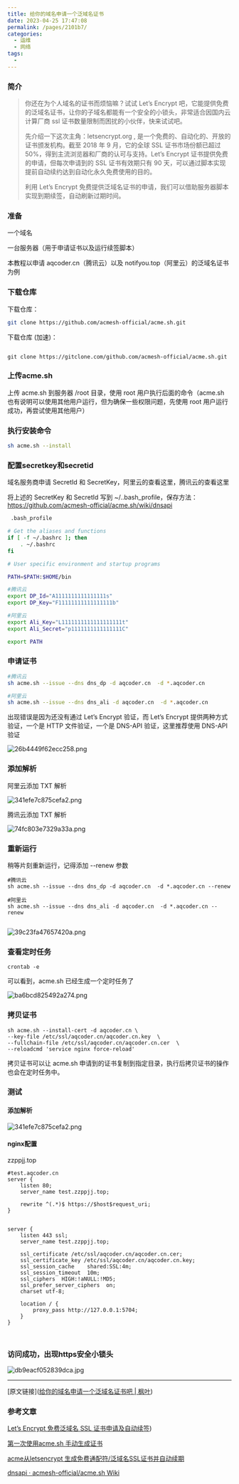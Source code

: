 ```yaml
---
title: 给你的域名申请一个泛域名证书
date: 2023-04-25 17:47:08
permalink: /pages/2101b7/
categories:
  - 运维
  - 网络
tags:
  - 
---
```


### 简介

> 你还在为个人域名的证书而烦恼嘛？试试 Let’s Encrypt 吧，它能提供免费的泛域名证书，让你的子域名都能有一个安全的小锁头，非常适合因国内云计算厂商 ssl 证书数量限制而困扰的小伙伴，快来试试吧。
> 
> 先介绍一下这次主角：letsencrypt.org , 是一个免费的、自动化的、开放的证书颁发机构。截至 2018 年 9 月，它的全球 SSL 证书市场份额已超过 50%，得到主流浏览器和厂商的认可与支持。Let’s Encrypt 证书提供免费的申请，但每次申请到的 SSL 证书有效期只有 90 天，可以通过脚本实现提前自动续约达到自动化永久免费使用的目的。
> 
> 利用 Let’s Encrypt 免费提供泛域名证书的申请，我们可以借助服务器脚本实现到期续签，自动刷新过期时间。

### 准备

一个域名

一台服务器（用于申请证书以及运行续签脚本）

本教程以申请 aqcoder.cn（腾讯云）以及 notifyou.top（阿里云）的泛域名证书为例

### 下载仓库

下载仓库：

```sh
git clone https://github.com/acmesh-official/acme.sh.git 
```

下载仓库 (加速)：

```shell

git clone https://gitclone.com/github.com/acmesh-official/acme.sh.git 
```

### 上传acme.sh

上传 acme.sh 到服务器 /root 目录，使用 root 用户执行后面的命令（acme.sh 也有说明可以使用其他用户运行，但为确保一些权限问题，先使用 root 用户运行成功，再尝试使用其他用户）

### 执行安装命令

```sh
sh acme.sh --install
```

### 配置secretkey和secretid

域名服务商申请 SecretId 和 SecretKey，阿里云的查看这里，腾讯云的查看这里

将上述的 SecretKey 和 SecretId 写到 ~/..bash_profile，保存方法：https://github.com/acmesh-official/acme.sh/wiki/dnsapi

```sh
 .bash_profile

# Get the aliases and functions
if [ -f ~/.bashrc ]; then
	. ~/.bashrc
fi

# User specific environment and startup programs

PATH=$PATH:$HOME/bin

#腾讯云
export DP_Id="A1111111111111111s"
export DP_Key="F11111111111111111b"

#阿里云
export Ali_Key="L1111111111111111111t"
export Ali_Secret="p1111111111111111C"

export PATH


```

### 申请证书

```sh
#腾讯云
sh acme.sh --issue --dns dns_dp -d aqcoder.cn  -d *.aqcoder.cn

#阿里云
sh acme.sh --issue --dns dns_ali -d aqcoder.cn  -d *.aqcoder.cn
```

出现错误是因为还没有通过 Let’s Encrypt 验证，而 Let’s Encrypt 提供两种方式验证，一个是 HTTP 文件验证，一个是 DNS-API 验证，这里推荐使用 DNS-API 验证

![26b4449f62ecc258.png](http://pic.zzppjj.top/LightPicture/2023/04/26b4449f62ecc258.png)

### 添加解析

阿里云添加 TXT 解析

![341efe7c875cefa2.png](http://pic.zzppjj.top/LightPicture/2023/04/341efe7c875cefa2.png)

腾讯云添加 TXT 解析

![74fc803e7329a33a.png](http://pic.zzppjj.top/LightPicture/2023/04/74fc803e7329a33a.png)

### 重新运行

稍等片刻重新运行，记得添加 --renew 参数

```shell
#腾讯云
sh acme.sh --issue --dns dns_dp -d aqcoder.cn  -d *.aqcoder.cn --renew

#阿里云
sh acme.sh --issue --dns dns_ali -d aqcoder.cn  -d *.aqcoder.cn --renew


```

![39c23fa47657420a.png](http://pic.zzppjj.top/LightPicture/2023/04/39c23fa47657420a.png)

### 查看定时任务

```shell
crontab -e
```

可以看到，acme.sh 已经生成一个定时任务了

![ba6bcd825492a274.png](http://pic.zzppjj.top/LightPicture/2023/04/ba6bcd825492a274.png)

### 拷贝证书

```shell
sh acme.sh --install-cert -d aqcoder.cn \ 
--key-file /etc/ssl/aqcoder.cn/aqcoder.cn.key  \
--fullchain-file /etc/ssl/aqcoder.cn/aqcoder.cn.cer  \
--reloadcmd 'service nginx force-reload'

```

拷贝证书可以让 acme.sh 申请到的证书复制到指定目录，执行后拷贝证书的操作也会在定时任务中。

### 测试

#### 添加解析

![341efe7c875cefa2.png](http://pic.zzppjj.top/LightPicture/2023/04/341efe7c875cefa2.png)

#### nginx配置

zzppjj.top

```shell
#test.aqcoder.cn
server {
    listen 80;
    server_name test.zzppjj.top;

    rewrite ^(.*)$ https://$host$request_uri;
}


server {
    listen 443 ssl;
    server_name test.zzppjj.top;

    ssl_certificate /etc/ssl/aqcoder.cn/aqcoder.cn.cer;
    ssl_certificate_key /etc/ssl/aqcoder.cn/aqcoder.cn.key;
    ssl_session_cache    shared:SSL:4m;
    ssl_session_timeout  10m;
    ssl_ciphers  HIGH:!aNULL:!MD5;
    ssl_prefer_server_ciphers  on;
    charset utf-8;

    location / {
        proxy_pass http://127.0.0.1:5704;
    }
}



```

### 访问成功，出现https安全小锁头

![db9eacf052839dca.jpg](http://pic.zzppjj.top/LightPicture/2023/04/db9eacf052839dca.jpg)

---

[原文链接]([给你的域名申请一个泛域名证书吧 | 枫叶](https://blog.aqcoder.cn/posts/84609bb0/#%E7%BB%93%E8%AF%AD))

### 参考文章

[Let’s Encrypt 免费泛域名 SSL 证书申请及自动续签](https://juejin.cn/post/7136001093720342542))

[第一次使用acme.sh 手动生成证书](https://blog.csdn.net/qq_33317586/article/details/84842398)

[acme从letsencrypt 生成免费通配符/泛域名SSL证书并自动续期](https://cloud.tencent.com/developer/article/1736866)

[dnsapi · acmesh-official/acme.sh Wiki](https://github.com/acmesh-official/acme.sh/wiki/dnsapi)
